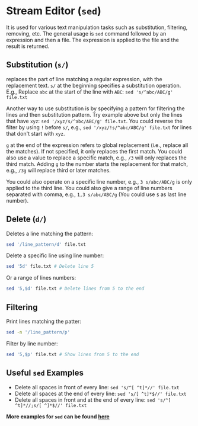 # Stream Editor (`sed`)

It is used for various text manipulation tasks such as substitution, filtering, removing, etc. The general usage is `sed` command followed by an expression and then a file. The expression is applied to the file and the result is returned.

## Substitution (`s/`)

replaces the part of line matching a regular expression, with the replacement text. `s/` at the beginning specifies a substitution operation. E.g., Replace `abc` at the start of the line with `ABC`: `sed 's/^abc/ABC/g' file.txt`

Another way to use substitution is by specifying a pattern for filtering the lines and then substitution pattern. Try example above but only the lines that have `xyz`: `sed '/xyz/s/^abc/ABC/g' file.txt`. You could reverse the filter by using `!` before `s/`, e.g., `sed '/xyz/!s/^abc/ABC/g' file.txt` for lines that don't start with `xyz`.

`g` at the end of the expression refers to global replacement (i.e., replace all the matches). If not specified, it only replaces the first match. You could also use a value to replace a specific match, e.g., `/3` will only replaces the third match. Adding `g` to the number starts the replacement for that match, e.g., `/3g` will replace third or later matches.

You could also operate on a specific line number, e.g., `3 s/abc/ABC/g` is only applied to the third line. You could also give a range of line numbers separated with comma, e.g., `1,3 s/abc/ABC/g` (You could use `$` as last line number).

## Delete (`d/`)

Deletes a line matching the pattern:

```bash
sed '/line_pattern/d' file.txt
```

Delete a specific line using line number:

```bash
sed '5d' file.txt # Delete line 5
```

Or a range of lines numbers:

```bash
sed '5,$d' file.txt # Delete lines from 5 to the end
```

## Filtering

Print lines matching the patter:

```bash
sed -n '/line_pattern/p'
```

Filter by line number:

```bash
sed '5,$p' file.txt # Show lines from 5 to the end
```

## Useful `sed` Examples

- Delete all spaces in front of every line: `sed 's/^[ ^t]*//' file.txt`
- Delete all spaces at the end of every line: `sed 's/[ ^t]*$//' file.txt`
- Delete all spaces in front and at the end of every line: `sed 's/^[ ^t]*//;s/[ ^]*$//' file.txt`

**More examples for `sed` can be found [here](https://linuxconfig.org/learning-linux-commands-sed)**
